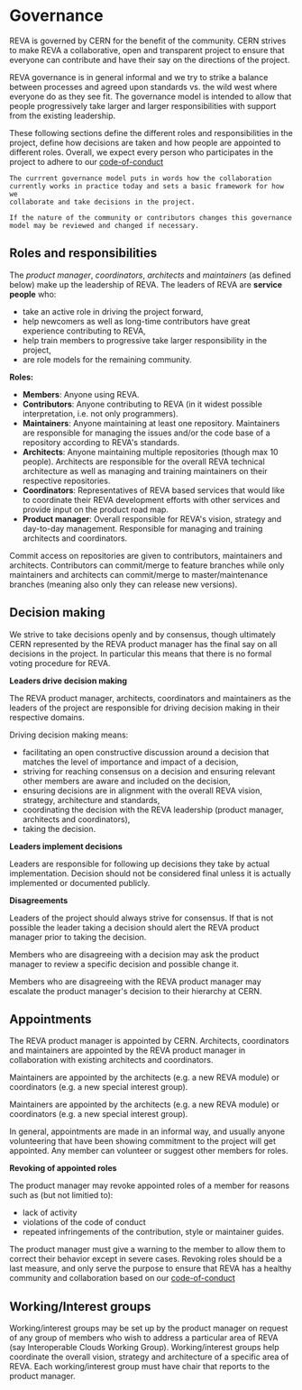Governance
==========

REVA is governed by CERN for the benefit of the community. CERN
strives to make REVA a collaborative, open and transparent project to
ensure that everyone can contribute and have their say on the directions
of the project.

REVA governance is in general informal and we try to strike a balance
between processes and agreed upon standards vs. the wild west where
everyone do as they see fit. The governance model is intended to allow
that people progressively take larger and larger responsibilities with
support from the existing leadership.

These following sections define the different roles and responsibilities
in the project, define how decisions are taken and how people are
appointed to different roles. Overall, we expect every person who
participates in the project to adhere to our
[code-of-conduct](https://github.com/cernbox/reva/blob/676b53ee51deb927f5f65093488cec0e446ee119/CODE_OF_CONDUCT.md)

```
The currrent governance model puts in words how the collaboration
currently works in practice today and sets a basic framework for how we
collaborate and take decisions in the project.

If the nature of the community or contributors changes this governance
model may be reviewed and changed if necessary.
```

Roles and responsibilities
--------------------------

The *product manager*, *coordinators*, *architects* and *maintainers*
(as defined below) make up the leadership of REVA. The leaders of
REVA are **service people** who:

-   take an active role in driving the project forward,
-   help newcomers as well as long-time contributors have great
    experience contributing to REVA,
-   help train members to progressive take larger responsibility in the
    project,
-   are role models for the remaining community.

**Roles:**

-   **Members**: Anyone using REVA.
-   **Contributors**: Anyone contributing to REVA (in it widest
    possible interpretation, i.e. not only programmers).
-   **Maintainers**: Anyone maintaining at least one repository.
    Maintainers are responsible for managing the issues and/or the code
    base of a repository according to REVA\'s standards.
-   **Architects**: Anyone maintaining multiple repositories (though max 10
    people). Architects are responsible for the overall REVA
    technical architecture as well as managing and training maintainers
    on their respective repositories.
-   **Coordinators**: Representatives of REVA based services that
    would like to coordinate their REVA development efforts with
    other services and provide input on the product road map.
-   **Product manager**: Overall responsible for REVA\'s vision,
    strategy and day-to-day management. Responsible for managing and
    training architects and coordinators.

Commit access on repositories are given to contributors, maintainers and
architects. Contributors can commit/merge to feature branches while only
maintainers and architects can commit/merge to master/maintenance
branches (meaning also only they can release new versions).

Decision making
---------------

We strive to take decisions openly and by consensus, though ultimately
CERN represented by the REVA product manager has the final say on all
decisions in the project. In particular this means that there is no
formal voting procedure for REVA.

**Leaders drive decision making**

The REVA product manager, architects, coordinators and maintainers as
the leaders of the project are responsible for driving decision making
in their respective domains.

Driving decision making means:

-   facilitating an open constructive discussion around a decision that
    matches the level of importance and impact of a decision,
-   striving for reaching consensus on a decision and ensuring relevant
    other members are aware and included on the decision,
-   ensuring decisions are in alignment with the overall REVA vision,
    strategy, architecture and standards,
-   coordinating the decision with the REVA leadership (product
    manager, architects and coordinators),
-   taking the decision.

**Leaders implement decisions**

Leaders are responsible for following up decisions they take by actual
implementation. Decision should not be considered final unless it is
actually implemented or documented publicly.

**Disagreements**

Leaders of the project should always strive for consensus. If that is
not possible the leader taking a decision should alert the REVA
product manager prior to taking the decision.

Members who are disagreeing with a decision may ask the product manager
to review a specific decision and possible change it.

Members who are disagreeing with the REVA product manager may
escalate the product manager\'s decision to their hierarchy at CERN.

Appointments
------------

The REVA product manager is appointed by CERN. Architects,
coordinators and maintainers are appointed by the REVA product
manager in collaboration with existing architects and coordinators.

Maintainers are appointed by the architects (e.g. a new REVA module)
or coordinators (e.g. a new special interest group).

Maintainers are appointed by the architects (e.g. a new REVA module)
or coordinators (e.g. a new special interest group).

In general, appointments are made in an informal way, and usually anyone
volunteering that have been showing commitment to the project will get
appointed. Any member can volunteer or suggest other members for roles.

**Revoking of appointed roles**

The product manager may revoke appointed roles of a member for reasons
such as (but not limitied to):

-   lack of activity
-   violations of the code of conduct
-   repeated infringements of the contribution, style or maintainer
    guides.

The product manager must give a warning to the member to allow them to
correct their behavior except in severe cases. Revoking roles should be
a last measure, and only serve the purpose to ensure that REVA has a
healthy community and collaboration based on our
[code-of-conduct](https://github.com/cernbox/reva/blob/676b53ee51deb927f5f65093488cec0e446ee119/CODE_OF_CONDUCT.md)

Working/Interest groups
-----------------------

Working/interest groups may be set up by the product manager on request
of any group of members who wish to address a particular area of REVA
(say Interoperable Clouds Working Group). Working/interest
groups help coordinate the overall vision, strategy and architecture of
a specific area of REVA. Each working/interest group must have chair
that reports to the product manager.
